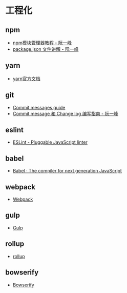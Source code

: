 # 工程化

## npm
+ [npm模块管理器教程 - 阮一峰](http://javascript.ruanyifeng.com/nodejs/npm.html)
+ [package.json 文件讲解 - 阮一峰](https://javascript.ruanyifeng.com/nodejs/packagejson.html)

## yarn
+ [yarn官方文档](https://yarnpkg.com)

## git
+ [Commit messages guide](https://github.com/RomuloOliveira/commit-messages-guide/blob/master/README_zh-CN.md)
+ [Commit message 和 Change log 编写指南 - 阮一峰](http://www.ruanyifeng.com/blog/2016/01/commit_message_change_log.html)

## eslint
+ [ESLint - Pluggable JavaScript linter](https://eslint.org/)

## babel
+ [Babel · The compiler for next generation JavaScript](https://babeljs.io/)

## webpack
+ [Webpack](https://webpack.js.org/) <!-- [![npm-webpack][npm-webpack]][npm-webpack-url] -->
	<!-- github star -->
	<!-- <iframe src="https://ghbtns.com/github-btn.html?user=webpack&amp;repo=webpack&amp;type=watch&amp;count=true" allowtransparency="true" frameborder="0" scrolling="0" width="156px" height="30px"></iframe> -->

## gulp
+ [Gulp](https://www.gulpjs.com.cn/) <!-- [![npm-gulp][npm-gulp]][npm-gulp-url] -->

## rollup
+ [rollup](https://www.rollupjs.com/guide/zh) <!-- [![npm-rollup][npm-rollup]][npm-rollup-url] -->

## bowserify
+ [Bowserify](http://browserify.org/)



<!-- badge -->
<!-- [npm-webpack]: https://img.shields.io/npm/v/webpack.svg
[npm-webpack-url]: https://npmjs.com/package/webpack

[npm-gulp]: https://img.shields.io/npm/v/gulp.svg
[npm-gulp-url]: https://www.npmjs.com/package/gulp

[npm-rollup]: https://img.shields.io/npm/v/rollup.svg
[npm-rollup-url]: https://www.npmjs.com/package/gulp
 -->
